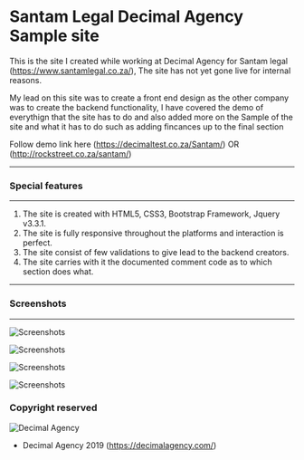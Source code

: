 # Santam Legal Decimal Agency Sample site
This is the site I created while working at Decimal Agency for Santam legal (https://www.santamlegal.co.za/), The site has not yet gone live for internal reasons.

My lead on this site was to create a front end design as the other company was to create the backend functionality, I have covered the demo of everythign that the site has to do and also added more on the Sample of the site and what it has to do such as adding fincances up to the final section

Follow demo link here (https://decimaltest.co.za/Santam/) OR (http://rockstreet.co.za/santam/)

--- 
### Special features
---

1. The site is created with HTML5, CSS3, Bootstrap Framework, Jquery v3.3.1.
2. The site is fully responsive throughout the platforms and interaction is perfect.
3. The site consist of few validations to give lead to the backend creators.
4. The site carries with it the documented comment code as to which section does what.

--- 
### Screenshots
---
![Screenshots](https://rockstreet.co.za/santam/Screenshot_2019-08-14_at_11.17.06.png "Screenshots")

![Screenshots](https://rockstreet.co.za/santam/Screenshot_2019-08-14_at_11.17.32.png "Screenshots")

![Screenshots](https://rockstreet.co.za/santam/Screenshot_2019-08-14_at_11.17.53.png "Screenshots")

![Screenshots](https://rockstreet.co.za/santam/Screenshot_2019-08-14_at_11.18.23.png "Screenshots")

### Copyright reserved
![Decimal Agency](https://decimalagency.com/wp-content/uploads/2018/10/decimal-logo-01.png "Decimal Agency")

* Decimal Agency 2019 (https://decimalagency.com/)


